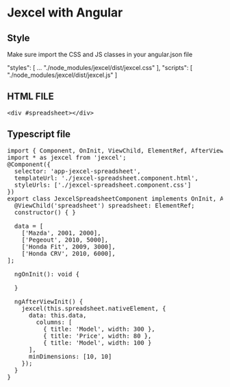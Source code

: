 # Jexcel with Angular

## Style

Make sure import the CSS and JS classes in your angular.json file

"styles": [
              ...
              "./node_modules/jexcel/dist/jexcel.css"
            ],
            "scripts": [
              "./node_modules/jexcel/dist/jexcel.js"
            ]

## HTML FILE

<pre>
&#60;div #spreadsheet>&#60;/div>
</pre>

## Typescript file

<pre>
import { Component, OnInit, ViewChild, ElementRef, AfterViewInit } from '@angular/core';
import * as jexcel from 'jexcel';
@Component({
  selector: 'app-jexcel-spreadsheet',
  templateUrl: './jexcel-spreadsheet.component.html',
  styleUrls: ['./jexcel-spreadsheet.component.css']
})
export class JexcelSpreadsheetComponent implements OnInit, AfterViewInit{
  @ViewChild('spreadsheet') spreadsheet: ElementRef;
  constructor() { }

  data = [
    ['Mazda', 2001, 2000],
    ['Pegeout', 2010, 5000],
    ['Honda Fit', 2009, 3000],
    ['Honda CRV', 2010, 6000],
];

  ngOnInit(): void {

  }

  ngAfterViewInit() {
    jexcel(this.spreadsheet.nativeElement, {
      data: this.data,
        columns: [
          { title: 'Model', width: 300 },
          { title: 'Price', width: 80 },
          { title: 'Model', width: 100 }
      ],
      minDimensions: [10, 10]
    });
  }
}
</pre>
